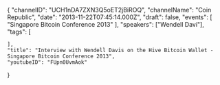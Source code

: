 {
    "channelID": "UCH1nDA7ZXN3Q5oET2jBiROQ",
    "channelName": "Coin Republic",
    "date": "2013-11-22T07:45:14.000Z",
    "draft": false,
    "events": [
        "Singapore Bitcoin Conference 2013"
    ],
    "speakers": ["Wendell Davi"],
    "tags": [


    ],
    "title": "Interview with Wendell Davis on the Hive Bitcoin Wallet - Singapore Bitcoin Conference 2013",
    "youtubeID": "FUpn0UvmAok"
}
